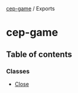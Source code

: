 [cep-game](README.md) / Exports

# cep-game

## Table of contents

### Classes

- [Close](classes/Close.md)
